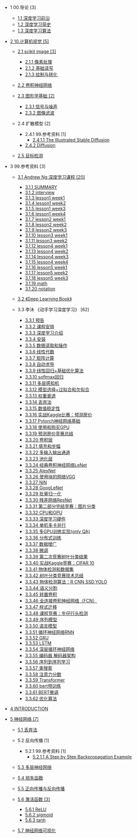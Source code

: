   - 1 00.导论 [3]
    - [1.1 深度学习前沿](/00.导论/深度学习前沿.md)
    - [1.2 深度学习简史](/00.导论/深度学习简史.md)
    - [1.3 深度学习算法](/00.导论/深度学习算法.md)
  - [2 10.计算机视觉 [5]](/10.计算机视觉/README.md)
    - [2.1 scikit image [3]](/10.计算机视觉/scikit-image/README.md)
      - [2.1.1 像素处理](/10.计算机视觉/scikit-image/像素处理.md)
      - [2.1.2 基础读写](/10.计算机视觉/scikit-image/基础读写.md)
      - [2.1.3 绘制与转化](/10.计算机视觉/scikit-image/绘制与转化.md)
    - [2.2 卷积神经网络](/10.计算机视觉/卷积神经网络/README.md)
      
    - [2.3 图形学基础 [2]](/10.计算机视觉/图形学基础/README.md)
      - [2.3.1 信号与噪声](/10.计算机视觉/图形学基础/信号与噪声.md)
      - [2.3.2 图像滤波](/10.计算机视觉/图形学基础/图像滤波.md)
    - 2.4 扩散模型 [2]
      - 2.4.1 99.参考资料 [1]
        - [2.4.1.1 The Illustrated Stable Diffusion](/10.计算机视觉/扩散模型/99.参考资料/2022-The%20Illustrated%20Stable%20Diffusion.md)
      - [2.4.2 Diffusion](/10.计算机视觉/扩散模型/Diffusion/README.md)
        
    - [2.5 目标检测](/10.计算机视觉/目标检测/README.md)
      
  - 3 99.参考资料 [3]
    - [3.1 Andrew Ng 深度学习课程 [20]](/99.参考资料/2019-Andrew%20Ng-深度学习课程/README.md)
      - [3.1.1 SUMMARY](/99.参考资料/2019-Andrew%20Ng-深度学习课程/SUMMARY.md)
      - [3.1.2 interview](/99.参考资料/2019-Andrew%20Ng-深度学习课程/interview.md)
      - [3.1.3 lesson1 week1](/99.参考资料/2019-Andrew%20Ng-深度学习课程/lesson1-week1.md)
      - [3.1.4 lesson1 week2](/99.参考资料/2019-Andrew%20Ng-深度学习课程/lesson1-week2.md)
      - [3.1.5 lesson1 week3](/99.参考资料/2019-Andrew%20Ng-深度学习课程/lesson1-week3.md)
      - [3.1.6 lesson1 week4](/99.参考资料/2019-Andrew%20Ng-深度学习课程/lesson1-week4.md)
      - [3.1.7 lesson2 week1](/99.参考资料/2019-Andrew%20Ng-深度学习课程/lesson2-week1.md)
      - [3.1.8 lesson2 week2](/99.参考资料/2019-Andrew%20Ng-深度学习课程/lesson2-week2.md)
      - [3.1.9 lesson2 week3](/99.参考资料/2019-Andrew%20Ng-深度学习课程/lesson2-week3.md)
      - [3.1.10 lesson3 week1](/99.参考资料/2019-Andrew%20Ng-深度学习课程/lesson3-week1.md)
      - [3.1.11 lesson3 week2](/99.参考资料/2019-Andrew%20Ng-深度学习课程/lesson3-week2.md)
      - [3.1.12 lesson4 week1](/99.参考资料/2019-Andrew%20Ng-深度学习课程/lesson4-week1.md)
      - [3.1.13 lesson4 week2](/99.参考资料/2019-Andrew%20Ng-深度学习课程/lesson4-week2.md)
      - [3.1.14 lesson4 week3](/99.参考资料/2019-Andrew%20Ng-深度学习课程/lesson4-week3.md)
      - [3.1.15 lesson4 week4](/99.参考资料/2019-Andrew%20Ng-深度学习课程/lesson4-week4.md)
      - [3.1.16 lesson5 week1](/99.参考资料/2019-Andrew%20Ng-深度学习课程/lesson5-week1.md)
      - [3.1.17 lesson5 week2](/99.参考资料/2019-Andrew%20Ng-深度学习课程/lesson5-week2.md)
      - [3.1.18 lesson5 week3](/99.参考资料/2019-Andrew%20Ng-深度学习课程/lesson5-week3.md)
      - [3.1.19 math](/99.参考资料/2019-Andrew%20Ng-深度学习课程/math.md)
      - [3.1.20 notation](/99.参考资料/2019-Andrew%20Ng-深度学习课程/notation.md)
    - [3.2 《Deep Learning Book》](/99.参考资料/2019-《Deep%20Learning%20Book》/README.md)
      
    - 3.3 李沐 《动手学习深度学习》 [62]
      - [3.3.1 预告](/99.参考资料/2021-李沐-《动手学习深度学习》/00-预告.md)
      - [3.3.2 课程安排](/99.参考资料/2021-李沐-《动手学习深度学习》/01-课程安排.md)
      - [3.3.3 深度学习介绍](/99.参考资料/2021-李沐-《动手学习深度学习》/02-深度学习介绍.md)
      - [3.3.4 安装](/99.参考资料/2021-李沐-《动手学习深度学习》/03-安装.md)
      - [3.3.5 数据读取和操作](/99.参考资料/2021-李沐-《动手学习深度学习》/04-数据读取和操作.md)
      - [3.3.6 线性代数](/99.参考资料/2021-李沐-《动手学习深度学习》/05-线性代数.md)
      - [3.3.7 矩阵计算](/99.参考资料/2021-李沐-《动手学习深度学习》/06-矩阵计算.md)
      - [3.3.8 自动求导](/99.参考资料/2021-李沐-《动手学习深度学习》/07-自动求导.md)
      - [3.3.9 线性回归+基础优化算法](/99.参考资料/2021-李沐-《动手学习深度学习》/08-线性回归+基础优化算法.md)
      - [3.3.10 softmax回归](/99.参考资料/2021-李沐-《动手学习深度学习》/09-softmax回归.md)
      - [3.3.11 多层感知机](/99.参考资料/2021-李沐-《动手学习深度学习》/10-多层感知机.md)
      - [3.3.12 模型选择+过拟合和欠拟合](/99.参考资料/2021-李沐-《动手学习深度学习》/11-模型选择+过拟合和欠拟合.md)
      - [3.3.13 权重衰退](/99.参考资料/2021-李沐-《动手学习深度学习》/12-权重衰退.md)
      - [3.3.14 丢弃法](/99.参考资料/2021-李沐-《动手学习深度学习》/13-丢弃法.md)
      - [3.3.15 数值稳定性](/99.参考资料/2021-李沐-《动手学习深度学习》/14-数值稳定性.md)
      - [3.3.16 实战Kaggle比赛：预测房价](/99.参考资料/2021-李沐-《动手学习深度学习》/15-实战Kaggle比赛：预测房价.md)
      - [3.3.17 Pytorch神经网络基础](/99.参考资料/2021-李沐-《动手学习深度学习》/16-Pytorch神经网络基础.md)
      - [3.3.18 使用和购买GPU](/99.参考资料/2021-李沐-《动手学习深度学习》/17-使用和购买GPU.md)
      - [3.3.19 预测房价竞赛总结](/99.参考资料/2021-李沐-《动手学习深度学习》/18-预测房价竞赛总结.md)
      - [3.3.20 卷积层](/99.参考资料/2021-李沐-《动手学习深度学习》/19-卷积层.md)
      - [3.3.21 填充和步幅](/99.参考资料/2021-李沐-《动手学习深度学习》/20-填充和步幅.md)
      - [3.3.22 多输入输出通道](/99.参考资料/2021-李沐-《动手学习深度学习》/21-多输入输出通道.md)
      - [3.3.23 池化层](/99.参考资料/2021-李沐-《动手学习深度学习》/22-池化层.md)
      - [3.3.24 经典卷积神经网络LeNet](/99.参考资料/2021-李沐-《动手学习深度学习》/23-经典卷积神经网络LeNet.md)
      - [3.3.25 AlexNet](/99.参考资料/2021-李沐-《动手学习深度学习》/24-AlexNet.md)
      - [3.3.26 使用块的网络VGG](/99.参考资料/2021-李沐-《动手学习深度学习》/25-使用块的网络VGG.md)
      - [3.3.27 NiN](/99.参考资料/2021-李沐-《动手学习深度学习》/26-NiN.md)
      - [3.3.28 GoogLeNet](/99.参考资料/2021-李沐-《动手学习深度学习》/27-GoogLeNet.md)
      - [3.3.29 批量归一化](/99.参考资料/2021-李沐-《动手学习深度学习》/28-批量归一化.md)
      - [3.3.30 残差网络ResNet](/99.参考资料/2021-李沐-《动手学习深度学习》/29-残差网络ResNet.md)
      - [3.3.31 第二部分完结竞赛：图片分类](/99.参考资料/2021-李沐-《动手学习深度学习》/30-第二部分完结竞赛：图片分类.md)
      - [3.3.32 CPU和GPU](/99.参考资料/2021-李沐-《动手学习深度学习》/31-CPU和GPU.md)
      - [3.3.33 深度学习硬件](/99.参考资料/2021-李沐-《动手学习深度学习》/32-深度学习硬件.md)
      - [3.3.34 单机多卡并行](/99.参考资料/2021-李沐-《动手学习深度学习》/33-单机多卡并行.md)
      - [3.3.35 多GPU训练实现(only QA)](/99.参考资料/2021-李沐-《动手学习深度学习》/34-多GPU训练实现(only%20QA).md)
      - [3.3.36 分布式训练](/99.参考资料/2021-李沐-《动手学习深度学习》/35-分布式训练.md)
      - [3.3.37 数据增广](/99.参考资料/2021-李沐-《动手学习深度学习》/36-数据增广.md)
      - [3.3.38 微调](/99.参考资料/2021-李沐-《动手学习深度学习》/37-微调.md)
      - [3.3.39 第二次竞赛树叶分类结果](/99.参考资料/2021-李沐-《动手学习深度学习》/38-第二次竞赛树叶分类结果.md)
      - [3.3.40 实战Kaggle竞赛：CIFAR 10](/99.参考资料/2021-李沐-《动手学习深度学习》/39-实战Kaggle竞赛：CIFAR-10.md)
      - [3.3.41 物体检测和数据集](/99.参考资料/2021-李沐-《动手学习深度学习》/41-物体检测和数据集.md)
      - [3.3.42 树叶分类竞赛技术总结](/99.参考资料/2021-李沐-《动手学习深度学习》/43-树叶分类竞赛技术总结.md)
      - [3.3.43 物体检测算法：R CNN,SSD,YOLO](/99.参考资料/2021-李沐-《动手学习深度学习》/44-物体检测算法：R-CNN,SSD,YOLO.md)
      - [3.3.44 语义分割](/99.参考资料/2021-李沐-《动手学习深度学习》/46-语义分割.md)
      - [3.3.45 转置卷积](/99.参考资料/2021-李沐-《动手学习深度学习》/47-转置卷积.md)
      - [3.3.46 全连接卷积神经网络（FCN）](/99.参考资料/2021-李沐-《动手学习深度学习》/48-全连接卷积神经网络（FCN）.md)
      - [3.3.47 样式迁移](/99.参考资料/2021-李沐-《动手学习深度学习》/49-样式迁移.md)
      - [3.3.48 课程竞赛：牛仔行头检测](/99.参考资料/2021-李沐-《动手学习深度学习》/50-课程竞赛：牛仔行头检测.md)
      - [3.3.49 序列模型](/99.参考资料/2021-李沐-《动手学习深度学习》/51-序列模型.md)
      - [3.3.50 语言模型](/99.参考资料/2021-李沐-《动手学习深度学习》/53-语言模型.md)
      - [3.3.51 循环神经网络RNN](/99.参考资料/2021-李沐-《动手学习深度学习》/54-循环神经网络RNN.md)
      - [3.3.52 GRU](/99.参考资料/2021-李沐-《动手学习深度学习》/56-GRU.md)
      - [3.3.53 LSTM](/99.参考资料/2021-李沐-《动手学习深度学习》/57-LSTM.md)
      - [3.3.54 深层循环神经网络](/99.参考资料/2021-李沐-《动手学习深度学习》/58-深层循环神经网络.md)
      - [3.3.55 编码器 解码器架构](/99.参考资料/2021-李沐-《动手学习深度学习》/61-编码器-解码器架构.md)
      - [3.3.56 序列到序列学习](/99.参考资料/2021-李沐-《动手学习深度学习》/62-序列到序列学习.md)
      - [3.3.57 束搜索](/99.参考资料/2021-李沐-《动手学习深度学习》/63-束搜索.md)
      - [3.3.58 注意力分数](/99.参考资料/2021-李沐-《动手学习深度学习》/65-注意力分数.md)
      - [3.3.59 Transformer](/99.参考资料/2021-李沐-《动手学习深度学习》/68-Transformer.md)
      - [3.3.60 bert预训练](/99.参考资料/2021-李沐-《动手学习深度学习》/69-bert预训练.md)
      - [3.3.61 BERT微调](/99.参考资料/2021-李沐-《动手学习深度学习》/70-BERT微调.md)
      - [3.3.62 优化算法](/99.参考资料/2021-李沐-《动手学习深度学习》/72-优化算法.md)
  - [4 INTRODUCTION](/INTRODUCTION.md)
  - [5 神经网络 [7]](/神经网络/README.md)
    - [5.1 丢弃法](/神经网络/丢弃法.md)
    - 5.2 反向传播 [1]
      - 5.2.1 99.参考资料 [1]
        - [5.2.1.1 A Step by Step Backpropagation Example](/神经网络/反向传播/99.参考资料/A%20Step%20by%20Step%20Backpropagation%20Example.md)
    - [5.3 多层神经网络](/神经网络/多层神经网络.md)
    - [5.4 损失函数](/神经网络/损失函数/README.md)
      
    - [5.5 正向传播与反向传播](/神经网络/正向传播与反向传播.md)
    - [5.6 激活函数 [3]](/神经网络/激活函数/README.md)
      - [5.6.1 ReLU](/神经网络/激活函数/ReLU.md)
      - [5.6.2 sigmoid](/神经网络/激活函数/sigmoid.md)
      - [5.6.3 tanh](/神经网络/激活函数/tanh.md)
    - [5.7 神经网络可视化](/神经网络/神经网络可视化.md)